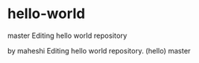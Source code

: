 # hello-world

master
Editing hello world repository

by maheshi
Editing hello world repository.
(hello)
master
